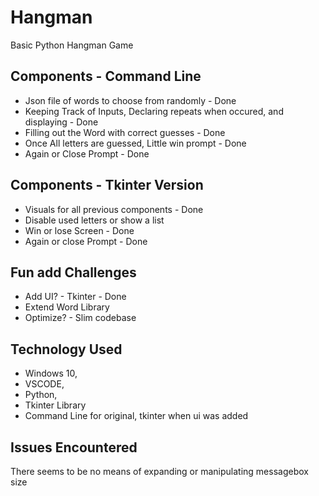 # Hangman
Basic Python Hangman Game

## Components - Command Line
- Json file of words to choose from randomly - Done
- Keeping Track of Inputs, Declaring repeats when occured, and displaying - Done
- Filling out the Word with correct guesses - Done
- Once All letters are guessed, Little win prompt - Done
- Again or Close Prompt - Done

## Components - Tkinter Version
- Visuals for all previous components - Done 
- Disable used letters or show a list
- Win or lose Screen - Done
- Again or close Prompt - Done

## Fun add Challenges
- Add UI? - Tkinter - Done
- Extend Word Library
- Optimize? - Slim codebase

## Technology Used
- Windows 10,
- VSCODE,
- Python,
- Tkinter Library
- Command Line for original, tkinter when ui was added


## Issues Encountered
There seems to be no means of expanding or manipulating messagebox size
